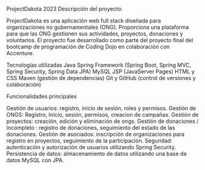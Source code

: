 ProjectDakota 2023
Descripción del proyecto:

ProjectDakota es una aplicación web full stack diseñada para organizaciones no gubernamentales (ONG). 
Proporciona una plataforma para que las ONG gestionen sus actividades, proyectos, donaciones y voluntarios. 
El proyecto fue desarrollado como parte del proyecto final del bootcamp de programación de Coding Dojo en colaboración con Accenture.

Tecnologías utilizadas
Java
Spring Framework (Spring Boot, Spring MVC, Spring Security, Spring Data JPA)
MySQL
JSP (JavaServer Pages)
HTML y CSS
Maven (gestión de dependencias)
Git y GitHub (control de versiones y colaboración)

Funcionalidades principales

Gestión de usuarios: registro, inicio de sesión, roles y permisos.
Gestión de ONGS: Registro, Inicio, sesión, permisos, creacion de campañas.
Gestión de proyectos: creación, edición y eliminación de ongs.
Gestión de donaciones / incompleto : registro de donaciones, seguimiento del estado de las donaciones.
Gestión de asociados: inscripción de organizaciones para registro en proyectos, seguimiento de la participación.
Seguridad: autenticación y autorización de usuarios utilizando Spring Security.
Persistencia de datos: almacenamiento de datos utilizando una base de datos MySQL con JPA.
